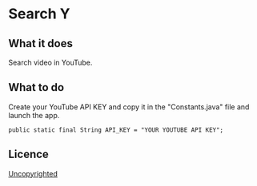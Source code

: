 # Search Y

## What it does

Search video in YouTube.

## What to do

Create your YouTube API KEY and copy it in the "Constants.java" file and launch the app.
```
public static final String API_KEY = "YOUR YOUTUBE API KEY";
```

## Licence

[Uncopyrighted](http://zenhabits.net/uncopyright/)

